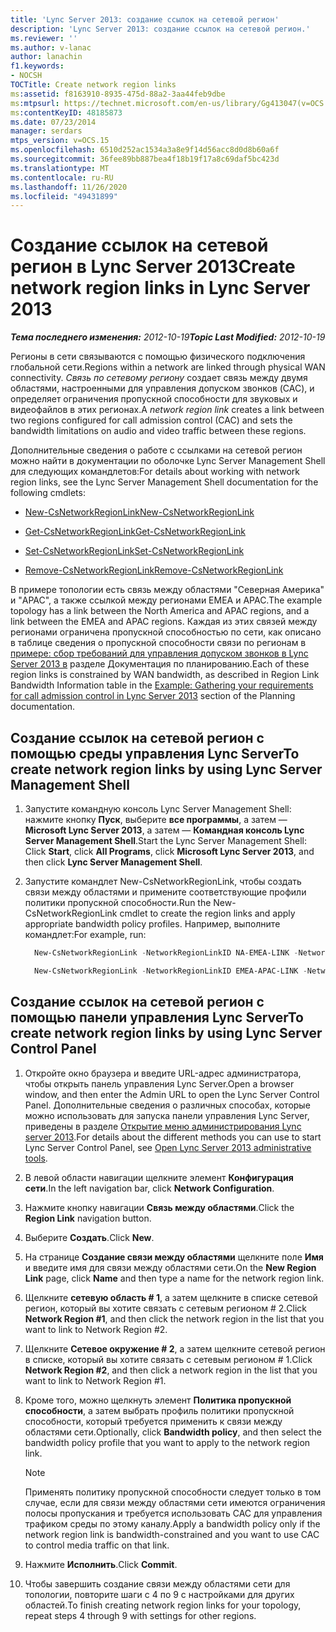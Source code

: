 ```yaml
---
title: 'Lync Server 2013: создание ссылок на сетевой регион'
description: 'Lync Server 2013: создание ссылок на сетевой регион.'
ms.reviewer: ''
ms.author: v-lanac
author: lanachin
f1.keywords:
- NOCSH
TOCTitle: Create network region links
ms:assetid: f8163910-8935-475d-88a2-3aa44feb9dbe
ms:mtpsurl: https://technet.microsoft.com/en-us/library/Gg413047(v=OCS.15)
ms:contentKeyID: 48185873
ms.date: 07/23/2014
manager: serdars
mtps_version: v=OCS.15
ms.openlocfilehash: 6510d252ac1534a3a8e9f14d56acc8d0d8b60a6f
ms.sourcegitcommit: 36fee89bb887bea4f18b19f17a8c69daf5bc423d
ms.translationtype: MT
ms.contentlocale: ru-RU
ms.lasthandoff: 11/26/2020
ms.locfileid: "49431899"
---
```

# <a name="create-network-region-links-in-lync-server-2013"></a><span data-ttu-id="fc3bd-103">Создание ссылок на сетевой регион в Lync Server 2013</span><span class="sxs-lookup"><span data-stu-id="fc3bd-103">Create network region links in Lync Server 2013</span></span>

<div data-xmlns="http://www.w3.org/1999/xhtml">

<div class="topic" data-xmlns="http://www.w3.org/1999/xhtml" data-msxsl="urn:schemas-microsoft-com:xslt" data-cs="https://msdn.microsoft.com/">

<div data-asp="https://msdn2.microsoft.com/asp">



</div>

<div id="mainSection">

<div id="mainBody"><span data-ttu-id="fc3bd-104">

<span> </span></span><span class="sxs-lookup"><span data-stu-id="fc3bd-104">

<span> </span></span></span>

<span data-ttu-id="fc3bd-105">_**Тема последнего изменения:** 2012-10-19_</span><span class="sxs-lookup"><span data-stu-id="fc3bd-105">_**Topic Last Modified:** 2012-10-19_</span></span>

<span data-ttu-id="fc3bd-106">Регионы в сети связываются с помощью физического подключения глобальной сети.</span><span class="sxs-lookup"><span data-stu-id="fc3bd-106">Regions within a network are linked through physical WAN connectivity.</span></span> <span data-ttu-id="fc3bd-107">*Связь по сетевому региону* создает связь между двумя областями, настроенными для управления допуском звонков (CAC), и определяет ограничения пропускной способности для звуковых и видеофайлов в этих регионах.</span><span class="sxs-lookup"><span data-stu-id="fc3bd-107">A *network region link* creates a link between two regions configured for call admission control (CAC) and sets the bandwidth limitations on audio and video traffic between these regions.</span></span>

<span data-ttu-id="fc3bd-108">Дополнительные сведения о работе с ссылками на сетевой регион можно найти в документации по оболочке Lync Server Management Shell для следующих командлетов:</span><span class="sxs-lookup"><span data-stu-id="fc3bd-108">For details about working with network region links, see the Lync Server Management Shell documentation for the following cmdlets:</span></span>

  - [<span data-ttu-id="fc3bd-109">New-CsNetworkRegionLink</span><span class="sxs-lookup"><span data-stu-id="fc3bd-109">New-CsNetworkRegionLink</span></span>](https://docs.microsoft.com/powershell/module/skype/New-CsNetworkRegionLink)

  - [<span data-ttu-id="fc3bd-110">Get-CsNetworkRegionLink</span><span class="sxs-lookup"><span data-stu-id="fc3bd-110">Get-CsNetworkRegionLink</span></span>](https://docs.microsoft.com/powershell/module/skype/Get-CsNetworkRegionLink)

  - [<span data-ttu-id="fc3bd-111">Set-CsNetworkRegionLink</span><span class="sxs-lookup"><span data-stu-id="fc3bd-111">Set-CsNetworkRegionLink</span></span>](https://docs.microsoft.com/powershell/module/skype/Set-CsNetworkRegionLink)

  - [<span data-ttu-id="fc3bd-112">Remove-CsNetworkRegionLink</span><span class="sxs-lookup"><span data-stu-id="fc3bd-112">Remove-CsNetworkRegionLink</span></span>](https://docs.microsoft.com/powershell/module/skype/Remove-CsNetworkRegionLink)

<span data-ttu-id="fc3bd-113">В примере топологии есть связь между областями "Северная Америка" и "APAC", а также ссылкой между регионами EMEA и APAC.</span><span class="sxs-lookup"><span data-stu-id="fc3bd-113">The example topology has a link between the North America and APAC regions, and a link between the EMEA and APAC regions.</span></span> <span data-ttu-id="fc3bd-114">Каждая из этих связей между регионами ограничена пропускной способностью по сети, как описано в таблице сведения о пропускной способности связи по регионам в [примере: сбор требований для управления допуском звонков в Lync Server 2013 в](lync-server-2013-example-of-gathering-your-requirements-for-call-admission-control.md) разделе Документация по планированию.</span><span class="sxs-lookup"><span data-stu-id="fc3bd-114">Each of these region links is constrained by WAN bandwidth, as described in Region Link Bandwidth Information table in the [Example: Gathering your requirements for call admission control in Lync Server 2013](lync-server-2013-example-of-gathering-your-requirements-for-call-admission-control.md) section of the Planning documentation.</span></span>

<div>

## <a name="to-create-network-region-links-by-using-lync-server-management-shell"></a><span data-ttu-id="fc3bd-115">Создание ссылок на сетевой регион с помощью среды управления Lync Server</span><span class="sxs-lookup"><span data-stu-id="fc3bd-115">To create network region links by using Lync Server Management Shell</span></span>

1.  <span data-ttu-id="fc3bd-116">Запустите командную консоль Lync Server Management Shell: нажмите кнопку **Пуск**, выберите **все программы**, а затем — **Microsoft Lync Server 2013**, а затем — **Командная консоль Lync Server Management Shell**.</span><span class="sxs-lookup"><span data-stu-id="fc3bd-116">Start the Lync Server Management Shell: Click **Start**, click **All Programs**, click **Microsoft Lync Server 2013**, and then click **Lync Server Management Shell**.</span></span>

2.  <span data-ttu-id="fc3bd-117">Запустите командлет New-CsNetworkRegionLink, чтобы создать связи между областями и примените соответствующие профили политики пропускной способности.</span><span class="sxs-lookup"><span data-stu-id="fc3bd-117">Run the New-CsNetworkRegionLink cmdlet to create the region links and apply appropriate bandwidth policy profiles.</span></span> <span data-ttu-id="fc3bd-118">Например, выполните командлет:</span><span class="sxs-lookup"><span data-stu-id="fc3bd-118">For example, run:</span></span>
    
      ```powershell
        New-CsNetworkRegionLink -NetworkRegionLinkID NA-EMEA-LINK -NetworkRegionID1 NorthAmerica -NetworkRegionID2 EMEA -BWPolicyProfileID 50Mb_Link
      ```
    
      ```powershell
        New-CsNetworkRegionLink -NetworkRegionLinkID EMEA-APAC-LINK -NetworkRegionID1 EMEA -NetworkRegionID2 APAC -BWPolicyProfileID 25Mb_Link
      ```

</div>

<div>

## <a name="to-create-network-region-links-by-using-lync-server-control-panel"></a><span data-ttu-id="fc3bd-119">Создание ссылок на сетевой регион с помощью панели управления Lync Server</span><span class="sxs-lookup"><span data-stu-id="fc3bd-119">To create network region links by using Lync Server Control Panel</span></span>

1.  <span data-ttu-id="fc3bd-120">Откройте окно браузера и введите URL-адрес администратора, чтобы открыть панель управления Lync Server.</span><span class="sxs-lookup"><span data-stu-id="fc3bd-120">Open a browser window, and then enter the Admin URL to open the Lync Server Control Panel.</span></span> <span data-ttu-id="fc3bd-121">Дополнительные сведения о различных способах, которые можно использовать для запуска панели управления Lync Server, приведены в разделе [Открытие меню администрирования Lync server 2013](lync-server-2013-open-lync-server-administrative-tools.md).</span><span class="sxs-lookup"><span data-stu-id="fc3bd-121">For details about the different methods you can use to start Lync Server Control Panel, see [Open Lync Server 2013 administrative tools](lync-server-2013-open-lync-server-administrative-tools.md).</span></span>

2.  <span data-ttu-id="fc3bd-122">В левой области навигации щелкните элемент **Конфигурация сети**.</span><span class="sxs-lookup"><span data-stu-id="fc3bd-122">In the left navigation bar, click **Network Configuration**.</span></span>

3.  <span data-ttu-id="fc3bd-123">Нажмите кнопку навигации **Связь между областями**.</span><span class="sxs-lookup"><span data-stu-id="fc3bd-123">Click the **Region Link** navigation button.</span></span>

4.  <span data-ttu-id="fc3bd-124">Выберите **Создать**.</span><span class="sxs-lookup"><span data-stu-id="fc3bd-124">Click **New**.</span></span>

5.  <span data-ttu-id="fc3bd-125">На странице **Создание связи между областями** щелкните поле **Имя** и введите имя для связи между областями сети.</span><span class="sxs-lookup"><span data-stu-id="fc3bd-125">On the **New Region Link** page, click **Name** and then type a name for the network region link.</span></span>

6.  <span data-ttu-id="fc3bd-126">Щелкните **сетевую область \# 1**, а затем щелкните в списке сетевой регион, который вы хотите связать с сетевым регионом \# 2.</span><span class="sxs-lookup"><span data-stu-id="fc3bd-126">Click **Network Region \#1**, and then click the network region in the list that you want to link to Network Region \#2.</span></span>

7.  <span data-ttu-id="fc3bd-127">Щелкните **Сетевое окружение \# 2**, а затем щелкните сетевой регион в списке, который вы хотите связать с сетевым регионом \# 1.</span><span class="sxs-lookup"><span data-stu-id="fc3bd-127">Click **Network Region \#2**, and then click a network region in the list that you want to link to Network Region \#1.</span></span>

8.  <span data-ttu-id="fc3bd-128">Кроме того, можно щелкнуть элемент **Политика пропускной способности**, а затем выбрать профиль политики пропускной способности, который требуется применить к связи между областями сети.</span><span class="sxs-lookup"><span data-stu-id="fc3bd-128">Optionally, click **Bandwidth policy**, and then select the bandwidth policy profile that you want to apply to the network region link.</span></span>
    
    <div class=" ">
    

    > [!NOTE]  
    > <span data-ttu-id="fc3bd-129">Применять политику пропускной способности следует только в том случае, если для связи между областями сети имеются ограничения полосы пропускания и требуется использовать CAC для управления трафиком среды по этому каналу.</span><span class="sxs-lookup"><span data-stu-id="fc3bd-129">Apply a bandwidth policy only if the network region link is bandwidth-constrained and you want to use CAC to control media traffic on that link.</span></span>

    
    </div>

9.  <span data-ttu-id="fc3bd-130">Нажмите **Исполнить**.</span><span class="sxs-lookup"><span data-stu-id="fc3bd-130">Click **Commit**.</span></span>

10. <span data-ttu-id="fc3bd-131">Чтобы завершить создание связи между областями сети для топологии, повторите шаги с 4 по 9 с настройками для других областей.</span><span class="sxs-lookup"><span data-stu-id="fc3bd-131">To finish creating network region links for your topology, repeat steps 4 through 9 with settings for other regions.</span></span>

<span data-ttu-id="fc3bd-132"></div>

</div>

<span> </span>

</div>

</div>

</span><span class="sxs-lookup"><span data-stu-id="fc3bd-132"></div>

</div>

<span> </span>

</div>

</div>

</span></span></div>
